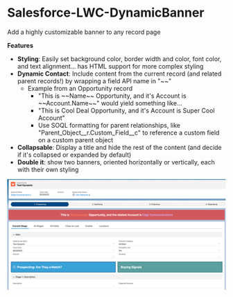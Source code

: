 # Salesforce-LWC-DynamicBanner
Add a highly customizable banner to any record page

**Features**

* **Styling**: Easily set background color, border width and color, font color, and text alignment... has HTML support for more complex styling
* **Dynamic Contact**: Include content from the current record (and related parent records!) by wrapping a field API name in "~~"
  - Example from an Opportunity record
    - "This is \~\~Name\~\~ Opportunity, and it's Account is \~\~Account.Name\~\~" would yield something like...
    - "This is Cool Deal Opportunity, and it's Account is Super Cool Account"
    - Use SOQL formatting for parent relationships, like "Parent_Object__r.Custom_Field__c" to reference a custom field on a custom parent object
* **Collapsable**: Display a title and hide the rest of the content (and decide if it's collapsed or expanded by default)
* **Double it**: show two banners, oriented horizontally or vertically, each with their own styling



![screenshot](/readme_images/screenshot.png?raw=true)

